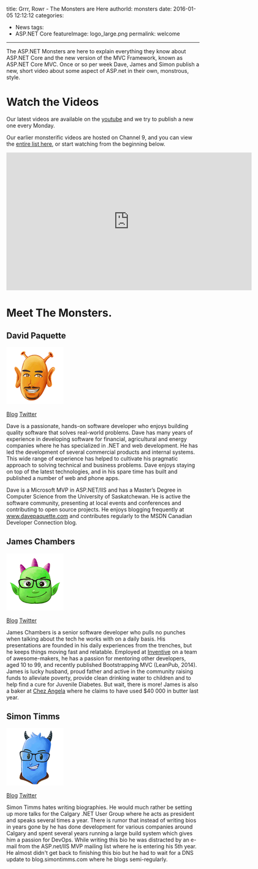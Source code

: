 title: Grrr, Rowr - The Monsters are Here
authorId: monsters
date: 2016-01-05 12:12:12
categories:
  - News
tags:
  - ASP.NET Core
featureImage: logo_large.png
permalink: welcome
---

The ASP.NET Monsters are here to explain everything they know about ASP.NET Core and the new version of the MVC Framework, known as ASP.NET Core MVC. Once or so per week Dave, James and Simon publish a new, short video about some aspect of ASP.net in their own, monstrous, style.

# Watch the Videos
Our latest videos are available on the [youtube](https://www.youtube.com/channel/UCBkoKZ_tgy_yPnN0sD3KeRg?view_as=subscriber) and we try to publish a new one every Monday.

Our earlier monsterific videos are hosted on Channel 9, and you can view the [entire list here](https://channel9.msdn.com/Series/aspnetmonsters?sort=recent#tab_sortBy_recent), or start watching from the beginning below.

<iframe src="https://channel9.msdn.com/Series/aspnetmonsters/Episode-1-Startupcs/player" width="640" height="360" allowFullScreen frameBorder="0"></iframe>

# Meet The Monsters.

<!-- more -->

## David Paquette

<img src="/images/thumb_dave.png" class="thumb-right" />

[Blog](http://davepaquette.com) [Twitter](https://twitter.com/Dave_Paquette)

Dave is a passionate, hands-on software developer who enjoys building quality software that solves real-world problems. Dave has many years of experience in developing software for financial, agricultural and energy companies where he has specialized in .NET and web development. He has led the development of several commercial products and internal systems. This wide range of experience has helped to cultivate his pragmatic approach to solving technical and business problems. Dave enjoys staying on top of the latest technologies, and in his spare time has built and published a number of web and phone apps.

Dave is a Microsoft MVP in ASP.NET/IIS and has a Master’s Degree in Computer Science from the University of Saskatchewan. He is active the software community, presenting at local events and conferences and contributing to open source projects. He enjoys blogging frequently at www.davepaquette.com and contributes regularly to the MSDN Canadian Developer Connection blog.

## James Chambers

<img src="/images/thumb_james.png" class="thumb-right" />

[Blog](http://jameschambers.com) [Twitter](https://twitter.com/CanadianJames)

James Chambers is a senior software developer who pulls no punches when talking about the tech he works with on a daily basis. His presentations are founded in his daily experiences from the trenches, but he keeps things moving fast and relatable. Employed at [Inventive](https://inventive.io/) on a team of awesome-makers, he has a passion for mentoring other developers, aged 10 to 99, and recently published Bootstrapping MVC (LeanPub, 2014). James is lucky husband, proud father and active in the community raising funds to alleviate poverty, provide clean drinking water to children and to help find a cure for Juvenile Diabetes. But wait, there is more! James is also a baker at [Chez Angela](https://chezangela.ca/) where he claims to have used $40 000 in butter last year.

## Simon Timms

<img src="/images/thumb_simon.png" class="thumb-right" />

[Blog](http://simontimms.com) [Twitter](https://twitter.com/stimms)

Simon Timms hates writing biographies. He would much rather be setting up more talks for the Calgary .NET User Group where he acts as president and speaks several times a year. There is rumor that instead of writing bios in years gone by he has done development for various companies around Calgary and spent several years running a large build system which gives him a passion for DevOps. While writing this bio he was distracted by an e-mail from the ASP.net/IIS MVP mailing list where he is entering his 5th year. He almost didn't get back to finishing this bio but he had to wait for a DNS update to blog.simontimms.com where he blogs semi-regularly.


